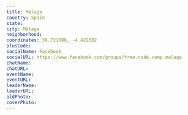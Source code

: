 ```yaml
---
title: Málaga
country: Spain
state: 
city: Málaga
neighborhood: 
coordinates: 36.721086, -4.422002
plusCode:
socialName: Facebook
socialURL: https://www.facebook.com/groups/free.code.camp.malaga
chatName:
chatURL:
eventName:
eventURL:
leaderName:
leaderURL:
oldPhoto: 
coverPhoto:
---
```

